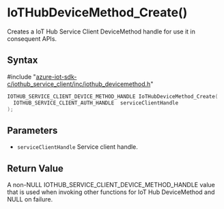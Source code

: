 # IoTHubDeviceMethod_Create()

Creates a IoT Hub Service Client DeviceMethod handle for use it in consequent APIs.

## Syntax

\#include "[azure-iot-sdk-c/iothub_service_client/inc/iothub_devicemethod.h](../iothub-devicemethod-h.md)"  
```C
IOTHUB_SERVICE_CLIENT_DEVICE_METHOD_HANDLE IoTHubDeviceMethod_Create(
  IOTHUB_SERVICE_CLIENT_AUTH_HANDLE  serviceClientHandle
);
```

## Parameters
* `serviceClientHandle` Service client handle.

## Return Value
A non-NULL IOTHUB_SERVICE_CLIENT_DEVICE_METHOD_HANDLE value that is used when invoking other functions for IoT Hub DeviceMethod and NULL on failure.

